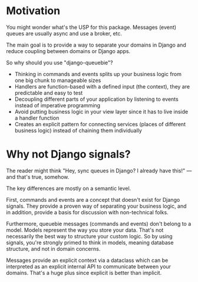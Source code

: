 # Motivation

You might wonder what's the USP for this package. Messages (event) queues are usually async and use a broker, etc.

The main goal is to provide a way to separate your domains in Django and reduce coupling between domains or Django apps.

So why should you use "django-queuebie"?

* Thinking in commands and events splits up your business logic from one big chunk to manageable sizes
* Handlers are function-based with a defined input (the context), they are predictable and easy to test
* Decoupling different parts of your application by listening to events instead of imperative programming
* Avoid putting business logic in your view layer since it has to live inside a handler function
* Creates an explicit pattern for connecting services (places of different business logic) instead of chaining them
  individually

# Why not Django signals?

The reader might think "Hey, sync queues in Django? I already have this!" — and that's true, somehow.

The key differences are mostly on a semantic level.

First, commands and events are a concept that doesn't exist for Django signals. They provide a proven way of separating
your business logic, and in addition, provide a basis for discussion with non-technical folks.

Furthermore, queuebie messages (commands and events) don't belong to a model. Models represent the way you store your
data. That's not necessarily the best way to structure your custom logic. So by using signals, you're strongly primed to
think in models, meaning database structure, and not in domain concerns.

Messages provide an explicit context via a dataclass which can be interpreted as an explicit internal API to communicate
between your domains. That's a huge plus since explicit is better than implicit.
